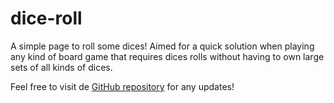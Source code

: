# dice-roll
A simple page to roll some dices! Aimed for a quick solution when playing any kind of board game that requires dices rolls without having to own large sets of all kinds of dices.

Feel free to visit de [GitHub repository](https://github.com/HiImHuesitos/dice-roll/) for any updates!
